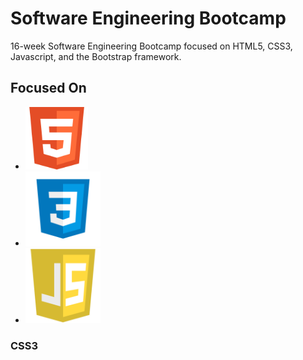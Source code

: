 # Software Engineering Bootcamp
16-week Software Engineering Bootcamp focused on HTML5, CSS3, Javascript, and the Bootstrap framework.

## Focused On


- <img src="Assets/html5.png" alt="HTML5" width="100"/>
- <img src="Assets/css3.png" alt="CSS3" width="120"/>
- <img src="Assets/javascript.png" alt="Javascript" width="120"/>




### CSS3
